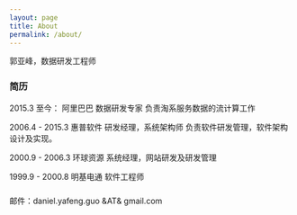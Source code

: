 ```yaml
---
layout: page
title: About
permalink: /about/
---
```


郭亚峰，数据研发工程师

### 简历

2015.3 至今： 阿里巴巴 数据研发专家 负责淘系服务数据的流计算工作  

2006.4 - 2015.3 惠普软件 研发经理，系统架构师 负责软件研发管理，软件架构设计及实现。  

2000.9 - 2006.3 环球资源 系统经理，网站研发及研发管理  

1999.9 - 2000.8 明基电通 软件工程师  

### 

邮件：daniel.yafeng.guo &AT& gmail.com
